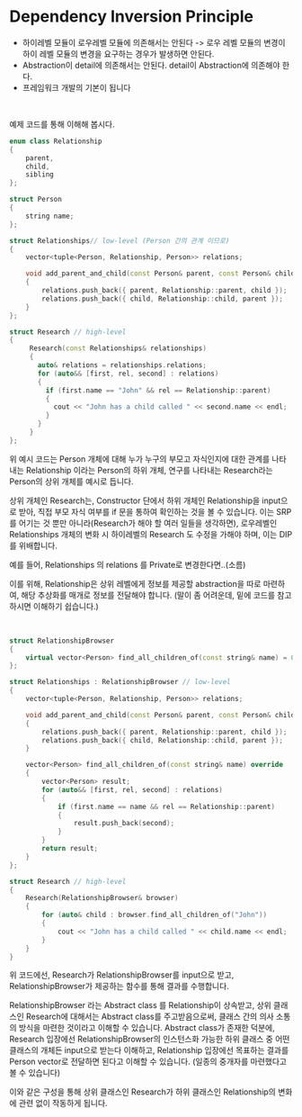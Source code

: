 # Dependency Inversion Principle

- 하이레벨 모듈이 로우레벨 모듈에 의존해서는 안된다 -> 로우 레벨 모듈의 변경이 하이 레벨 모듈의 변경을 요구하는 경우가 발생하면 안된다.
- Abstraction이 detail에 의존해서는 안된다. detail이 Abstraction에 의존해야 한다.
- 프레임워크 개발의 기본이 됩니다

<br>

예제 코드를 통해 이해해 봅시다.

```c++
enum class Relationship
{
	parent,
	child,
	sibling
};

struct Person
{
	string name;
};

struct Relationships// low-level (Person 간의 관계 이므로)
{
	vector<tuple<Person, Relationship, Person>> relations;

	void add_parent_and_child(const Person& parent, const Person& child)
	{
		relations.push_back({ parent, Relationship::parent, child });
		relations.push_back({ child, Relationship::child, parent });
	}
};

struct Research // high-level
{
	 Research(const Relationships& relationships)
	 {
	   auto& relations = relationships.relations;
	   for (auto&& [first, rel, second] : relations)
	   {
	     if (first.name == "John" && rel == Relationship::parent)
	     {
	       cout << "John has a child called " << second.name << endl;
	     }
	   }
	 }
};
```

위 예시 코드는 Person 개체에 대해 누가 누구의 부모고 자식인지에 대한 관계를 나타내는 Relationship 이라는 Person의 하위 개체, 연구를 나타내는 Research라는 Person의 상위 개체를 예시로 듭니다. <br>

상위 개체인 Research는, Constructor 단에서 하위 개체인 Relationship을 input으로 받아, 직접 부모 자식 여부를 if 문을 통하여 확인하는 것을 볼 수 있습니다. 이는 SRP를 어기는 것 뿐만 아니라(Research가 해야 할 여러 일들을 생각하면), 로우레벨인 Relationships 개체의 변화 시 하이레벨의 Research 도 수정을 가해야 하며, 이는 DIP를 위배합니다.<br>

예를 들어, Relationships 의 relations 를 Private로 변경한다면..(소름)<br>

이를 위해, Relationship은 상위 레벨에게 정보를 제공할 abstraction을 따로 마련하여, 해당 추상화를 매개로 정보를 전달해야 합니다. (말이 좀 어려운데, 밑에 코드를 참고하시면 이해하기 쉽습니다.)

<br>

```c++
struct RelationshipBrowser
{
	virtual vector<Person> find_all_children_of(const string& name) = 0;
};

struct Relationships : RelationshipBrowser // low-level
{
	vector<tuple<Person, Relationship, Person>> relations;

	void add_parent_and_child(const Person& parent, const Person& child)
	{
		relations.push_back({ parent, Relationship::parent, child });
		relations.push_back({ child, Relationship::child, parent });
	}

	vector<Person> find_all_children_of(const string& name) override
	{
		vector<Person> result;
		for (auto&& [first, rel, second] : relations)
		{
			if (first.name == name && rel == Relationship::parent)
			{
				result.push_back(second);
			}
		}
		return result;
	}
};

struct Research // high-level
{
	Research(RelationshipBrowser& browser)
	{
		for (auto& child : browser.find_all_children_of("John"))
		{
			cout << "John has a child called " << child.name << endl;
		}
	}
}
```

위 코드에선, Research가 RelationshipBrowser를 input으로 받고, RelationshipBrowser가 제공하는 함수를 통해 결과를 수행합니다. <br>

RelationshipBrowser 라는 Abstract class 를 Relationship이 상속받고, 상위 클래스인 Research에 대해서는 Abstract class를 주고받음으로써, 클래스 간의 의사 소통의 방식을 마련한 것이라고 이해할 수 있습니다. Abstract class가 존재한 덕분에, Research 입장에선 RelationshipBrowser의 인스턴스화 가능한 하위 클래스 중 어떤 클래스의 개체든 input으로 받는다 이해하고, Relationship 입장에선 목표하는 결과를 Person vector로 전달하면 된다고 이해할 수 있습니다.  (일종의 중개자를 마련했다고 볼 수 있습니다)<br>

이와 같은 구성을 통해 상위 클래스인 Research가 하위 클래스인 Relationship의 변화에 관련 없이 작동하게 됩니다.<br>

